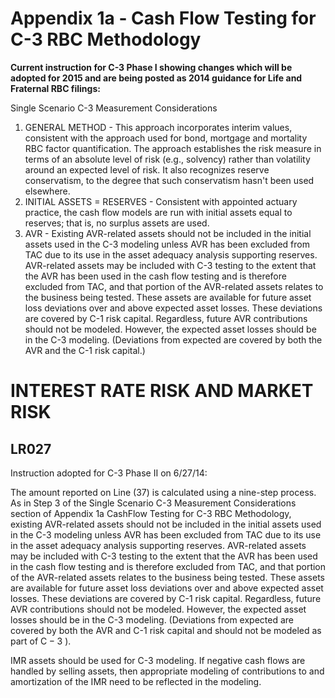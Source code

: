 # Appendix 1a - Cash Flow Testing for C-3 RBC Methodology 
**Current instruction for C-3 Phase I showing changes which will be adopted for 2015 and are being posted as 2014 guidance for Life and Fraternal RBC filings:**

Single Scenario C-3 Measurement Considerations

1. GENERAL METHOD - This approach incorporates interim values, consistent with the approach used for bond, mortgage and mortality RBC factor quantification. The approach establishes the risk measure in terms of an absolute level of risk (e.g., solvency) rather than volatility around an expected level of risk. It also recognizes reserve conservatism, to the degree that such conservatism hasn't been used elsewhere.
2. INITIAL ASSETS = RESERVES - Consistent with appointed actuary practice, the cash flow models are run with initial assets equal to reserves; that is, no surplus assets are used.
3. AVR - Existing AVR-related assets should not be included in the initial assets used in the C-3 modeling unless AVR has been excluded from TAC due to its use in the asset adequacy analysis supporting reserves. AVR-related assets may be included with C-3 testing to the extent that the AVR has been used in the cash flow testing and is therefore excluded from TAC, and that portion of the AVR-related assets relates to the business being tested. These assets are available for future asset loss deviations over and above expected asset losses. These deviations are covered by C-1 risk capital. Regardless, future AVR contributions should not be modeled. However, the expected asset losses should be in the C-3 modeling. (Deviations from expected are covered by both the AVR and the C-1 risk capital.)



# INTEREST RATE RISK AND MARKET RISK
## LR027
Instruction adopted for C-3 Phase II on 6/27/14:

The amount reported on Line (37) is calculated using a nine-step process. As in Step 3 of the Single Scenario C-3 Measurement Considerations section of Appendix 1a CashFlow Testing for C-3 RBC Methodology, existing AVR-related assets should not be included in the initial assets used in the C-3 modeling unless AVR has been excluded from TAC due to its use in the asset adequacy analysis supporting reserves. AVR-related assets may be included with C-3 testing to the extent that the AVR has been used in the cash flow testing and is therefore excluded from TAC, and that portion of the AVR-related assets relates to the business being tested. These assets are available for future asset loss deviations over and above expected asset losses. These deviations are covered by C-1 risk capital. Regardless, future AVR contributions should not be modeled. However, the expected asset losses should be in the C-3 modeling. (Deviations from expected are covered by both the AVR and C-1 risk capital and should not be modeled as part of $\mathrm{C}-3$ ).

IMR assets should be used for C-3 modeling. If negative cash flows are handled by selling assets, then appropriate modeling of contributions to and amortization of the IMR need to be reflected in the modeling.

